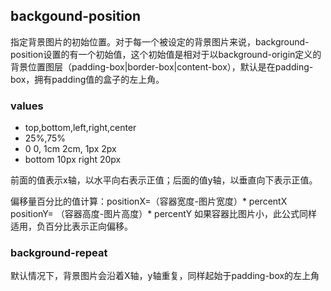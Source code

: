 
## backgound-position
指定背景图片的初始位置。对于每一个被设定的背景图片来说，background-position设置的有一个初始值，这个初始值是相对于以background-origin定义的背景位置图层（padding-box|border-box|content-box），默认是在padding-box，拥有padding值的盒子的左上角。

### values
- top,bottom,left,right,center
- 25%,75%
- 0 0, 1cm 2cm, 1px 2px
- bottom 10px right 20px

前面的值表示x轴，以水平向右表示正值；后面的值y轴，以垂直向下表示正值。

偏移量百分比的值计算：positionX=（容器宽度-图片宽度）* percentX
                                     positionY= （容器高度-图片高度）* percentY
如果容器比图片小，此公式同样适用，负百分比表示正向偏移。

### background-repeat
默认情况下，背景图片会沿着X轴，y轴重复，同样起始于padding-box的左上角
